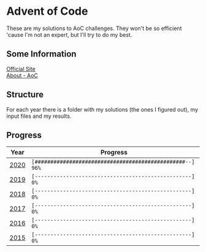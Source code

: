 # Advent of Code

These are my solutions to AoC challenges. They won't be so efficient 'cause I'm not an expert, but I'll try to do my best.

## Some Information

[Official Site](https://adventofcode.com/) \
[About - AoC](https://adventofcode.com/about)

## Structure

For each year there is a folder with my solutions (the ones I figured out), my input files and my results.

## Progress

Year                                  | Progress
:-----------------------------------: | -----------------------------------------------------------
[2020](https://adventofcode.com/2020) | `[################################################--] 96%`
[2019](https://adventofcode.com/2019) | `[--------------------------------------------------] 0%`
[2018](https://adventofcode.com/2018) | `[--------------------------------------------------] 0%`
[2017](https://adventofcode.com/2017) | `[--------------------------------------------------] 0%`
[2016](https://adventofcode.com/2016) | `[--------------------------------------------------] 0%`
[2015](https://adventofcode.com/2015) | `[--------------------------------------------------] 0%`
